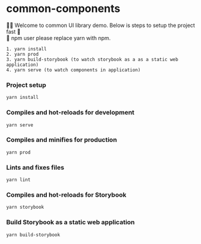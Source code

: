 # common-components
  ✋🏼 Welcome to common UI library demo. Below is steps to setup the project fast 🎉 <br>
  🥺 npm user please replace yarn with npm.
  ```
  1. yarn install
  2. yarn prod
  3. yarn build-storybook (to watch storybook as a as a static web application)
  4. yarn serve (to watch components in application)
  ```
### Project setup
```
yarn install
```

### Compiles and hot-reloads for development
```
yarn serve
```

### Compiles and minifies for production
```
yarn prod
```

### Lints and fixes files
```
yarn lint
```

### Compiles and hot-reloads for Storybook
```
yarn storybook
```

### Build Storybook as a static web application
```
yarn build-storybook
```
